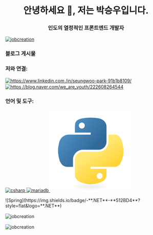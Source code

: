 <h1 align="center">안녕하세요 👋, 저는 박승우입니다.</h1>
<h3 align="center">인도의 열정적인 프론트엔드 개발자</h3>

<p align="left"> <a href= "https://github.com/ryo-ma/github-profile-trophy"><img src="https://github-profile-trophy.vercel.app/?username=jobcreation" alt="jobcreation" / ></a> </p>

### 블로그 게시물
<!-- BLOG-POST-LIST:START -->
<!-- BLOG-POST-LIST:END -->

<h3 align="left"> 저와 연결:</h3>
<p align="left">
<a href="https://linkedin.com/in/https://www.linkedin.com/in/seungwoo-park-91b1b8109/" target="blank"><img align="center" src=" https://raw.githubusercontent.com/rahuldkjain/github-profile-readme-generator/master/src/images/icons/Social/linked-in-alt.svg" alt="https://www.linkedin.com /in/seungwoo-park-91b1b8109/" height="30" width="40" /></a>
<a href="/https://blog.naver.com/we_are_youth/222608264544" target="blank "><img align="center" src="https://raw.githubusercontent.com/rahuldkjain/github-profile-readme-generator/master/src/images/icons/Social/rss.svg" alt="https //blog.naver.com/we_are_youth/222608264544" height="30" width="40" /></a>
</p>

<h3 align="left">언어 및 도구:</h3>
<p align="left"> <a href="https://www.w3schools.com/cs/" target="_blank" rel="noreferrer"> <img src="https://raw.githubusercontent. com/devicons/devicon/master/icons/csharp/csharp-original.svg" alt="csharp" width="40" height="40"/> </a> <a href="https://mariadb. 조직/" target="_blank" rel="noreferrer"> <img src="https://www.vectorlogo.zone/logos/mariadb/mariadb-icon.svg" alt="mariadb" 너비="40" 높이 ="40"/> </a> <a href="https://www.python.org" target="_blank" rel="noreferrer"> <img src="https://raw.githubusercontent.com/devicons/devicon/master/icons/python/python-original.svg" alt="파이썬" 너비="40" 높이="40"/> </a> </p>
![Spring](https://img.shields.io/badge/-**.NET**-**512BD4**?style=flat&logo=**.NET**)
<p><img align="center" src="https://github-readme-stats.vercel.app/api/top-langs?username=jobcreation&show_icons=true&locale=en&layout=compact" alt="jobcreation" /> </p>

<p><img align="center" src="https://github-readme-streak-stats.herokuapp.com/?user=jobcreation&" alt="jobcreation" /></p>

